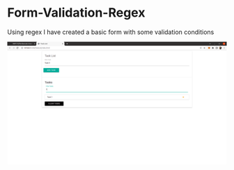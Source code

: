 # Form-Validation-Regex
Using regex I have created a basic form with some validation conditions

![alt text](https://github.com/19IT117/Form-Validation-Regex/blob/main/To-Do-List.png)
